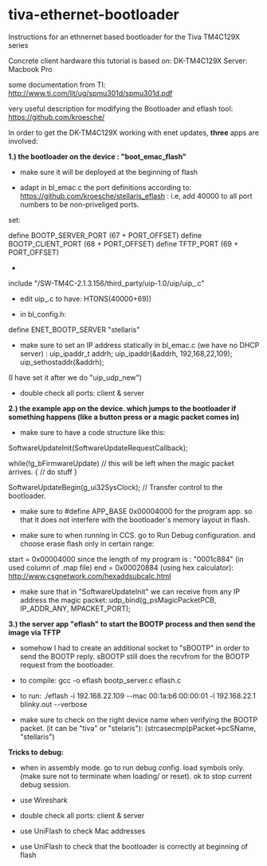 # tiva-ethernet-bootloader
Instructions for an ethnernet based bootloader for the Tiva TM4C129X series

Concrete client hardware this tutorial is based on: DK-TM4C129X
Server: Macbook Pro

some documentation from TI: http://www.ti.com/lit/ug/spmu301d/spmu301d.pdf

very useful description for modifying the Bootloader and eflash tool: https://github.com/kroesche/



In order to get the DK-TM4C129X working with enet updates, **three** apps are involved:


**1.) the bootloader on the device : "boot_emac_flash"**

- make sure it will be deployed at the beginning of flash

- adapt in bl_emac.c the port definitions according to: https://github.com/kroesche/stellaris_eflash : i.e, add 40000 to all port numbers to be non-priveliged ports.

set:

define BOOTP_SERVER_PORT       (67 + PORT_OFFSET)
define BOOTP_CLIENT_PORT       (68 + PORT_OFFSET)
define TFTP_PORT               (69 + PORT_OFFSET)

+

include "/SW-TM4C-2.1.3.156/third_party/uip-1.0/uip/uip_.c"

+ edit uip_.c to have: HTONS(40000+69))


- in bl_config.h:

define ENET_BOOTP_SERVER       "stellaris"

- make sure to set an IP address statically in bl_emac.c (we have no DHCP server) :
uip_ipaddr_t addrh;
uip_ipaddr(&addrh, 192,168,22,109);
uip_sethostaddr(&addrh);

(I have set it after we do "uip_udp_new")

- double check all ports: client & server




**2.) the example app on the device. which jumps to the bootloader if something happens (like a button press or a magic packet comes in)**

- make sure to have a code structure like this:

SoftwareUpdateInit(SoftwareUpdateRequestCallback);

while(!g_bFirmwareUpdate) // this will be left when the magic packet arrives.
{
  // do stuff
}

SoftwareUpdateBegin(g_ui32SysClock); // Transfer control to the bootloader.


- make sure to #define APP_BASE 0x00004000 for the program app. so that it does not interfere with the bootloader's memory layout in flash.

- make sure to when running in CCS. go to Run Debug configuration. and choose erase flash only in certain range:

start = 0x00004000
since the length of my program is : "0001c884" (in used column of .map file)
end   = 0x00020884 (using hex calculator): http://www.csgnetwork.com/hexaddsubcalc.html

- make sure that in "SoftwareUpdateInit" we can receive from any IP address the magic packet:  udp_bind(g_psMagicPacketPCB, IP_ADDR_ANY, MPACKET_PORT);






**3.) the server app "eflash" to start the BOOTP process and then send the image via TFTP**

- somehow I had to create an additional socket to "sBOOTP" in order to send the BOOTP reply. sBOOTP still does the recvfrom for the BOOTP request from the bootloader.

- to compile: gcc -o eflash bootp_server.c eflash.c

- to run:     ./eflash -i 192.168.22.109 --mac 00:1a:b6:00:00:01 -l 192.168.22.1 blinky.out --verbose

- make sure to check on the right device name when verifying the BOOTP packet. (it can be "tiva" or "stelaris"):  (strcasecmp(pPacket->pcSName, "stellaris")






**Tricks to debug:**

- when in assembly mode. go to run debug config. load symbols only. (make sure not to terminate when loading/ or reset). ok to stop current debug session.

- use Wireshark

- double check all ports: client & server

- use UniFlash to check Mac addresses

- use UniFlash to check that the bootloader is correctly at beginning of flash
